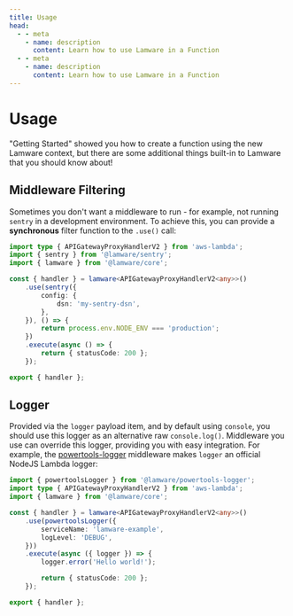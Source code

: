 ```yaml
---
title: Usage
head:
  - - meta
    - name: description
      content: Learn how to use Lamware in a Function
  - - meta
    - name: description
      content: Learn how to use Lamware in a Function
---
```


# Usage

"Getting Started" showed you how to create a function using the new Lamware context, but there are some additional things built-in to Lamware that you should know about!

## Middleware Filtering

Sometimes you don't want a middleware to run - for example, not running `sentry` in a development environment. To achieve this, you can provide a **synchronous** filter function to the `.use()` call:

```typescript
import type { APIGatewayProxyHandlerV2 } from 'aws-lambda';
import { sentry } from '@lamware/sentry';
import { lamware } from '@lamware/core';

const { handler } = lamware<APIGatewayProxyHandlerV2<any>>()
    .use(sentry({
        config: {
            dsn: 'my-sentry-dsn',
        },
    }), () => {
        return process.env.NODE_ENV === 'production';
    })
    .execute(async () => {
        return { statusCode: 200 };
    });

export { handler };
```

## Logger

Provided via the `logger` payload item, and by default using `console`, you should use this logger as an alternative raw `console.log()`. Middleware you use can override this logger, providing you with easy integration. For example, the [powertools-logger](https://github.com/evilkiwi/lamware/tree/master/packages/powertools-logger) middleware makes `logger` an official NodeJS Lambda logger:

```typescript
import { powertoolsLogger } from '@lamware/powertools-logger';
import type { APIGatewayProxyHandlerV2 } from 'aws-lambda';
import { lamware } from '@lamware/core';

const { handler } = lamware<APIGatewayProxyHandlerV2<any>>()
    .use(powertoolsLogger({
        serviceName: 'lamware-example',
        logLevel: 'DEBUG',
    }))
    .execute(async ({ logger }) => {
        logger.error('Hello world!');

        return { statusCode: 200 };
    });

export { handler };
```
